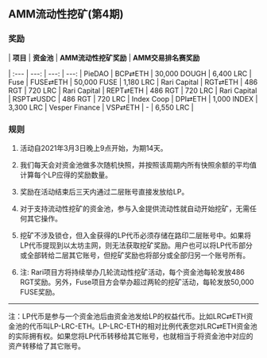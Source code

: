 ## AMM流动性挖矿(第4期)


### 奖励


| **项目** | **资金池** | **AMM流动性挖矿奖励** | **AMM交易排名赛奖励**

| :--- | ---: | ---: | ---: |
PieDAO | BCP⇄ETH | 30,000 DOUGH | 6,400 LRC |
Fuse | FUSE⇄ETH |  50,000 FUSE | 1,180 LRC |
Rari Capital | RGT⇄ETH | 486 RGT | 720 LRC |
Rari Capital | REPT⇄ETH |  486 RGT | 720 LRC |
Rari Capital | RSPT⇄USDC |  486 RGT | 720 LRC |
Index Coop | DPI⇄ETH | 1,000 INDEX | 3,300 LRC |
Vesper Finance | VSP⇄ETH |  - | 6,550 LRC |

### 规则

1) 活动自2021年3月3日晚上9点开始，为期14天。

2) 我们每天会对资金池做多次随机快照，并按照该周期内所有快照余额的平均值计算每个LP应得的奖励数量。

3) 奖励在活动结束后三天内通过二层账号直接发放给LP。

4) 对于支持流动性挖矿的资金池，参与入金提供流动性就自动开始挖矿，无需任何其它操作。

5) 挖矿不涉及锁仓，但入金获得的LP代币必须存储在路印二层账号中。如果将LP代币提现到以太坊主网，则无法获取挖矿奖励。用户也可以将LP代币部分或全部转给二层其它账号，但挖矿奖励也将部分或全部归另一个账号所有。

6) 注: Rari项目方将持续举办几轮流动性挖矿活动，每个资金池每轮发放486 RGT奖励。另外，Fuse项目方会举办超过两轮的挖矿活动，每轮发放50,000 FUSE奖励。


---

注：LP代币是参与一个资金池后由资金池发给LP的权益代币。比如LRC⇄ETH资金池的代币叫LP-LRC-ETH。LP-LRC-ETH的相对比例代表您对LRC⇄ETH资金池的实际拥有权。如果您将LP代币转移给其它账号，也就相当于将资金池中对应的资产转移给了其它账号。
